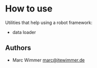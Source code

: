 # How to use

Utilities that help using a robot framework:

* data loader

## Authors

* Marc Wimmer <marc@itewimmer.de>

